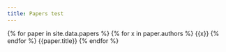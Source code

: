 ```yaml
---
title: Papers test
---
```


{% for paper in site.data.papers %}
  {% for x in paper.authors %}
    {{x}}
  {% endfor %}
  {{paper.title}}
{% endfor %}

